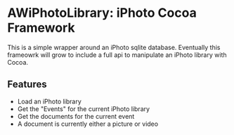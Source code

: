 AWiPhotoLibrary: iPhoto Cocoa Framework
=======================================

This is a simple wrapper around an iPhoto sqlite database.  Eventually this frameowrk will grow to include a full api to manipulate an iPhoto library with Cocoa.

Features
--------
- Load an iPhoto library
- Get the "Events" for the current iPhoto library
- Get the documents for the current event
 - A document is currently either a picture or video
